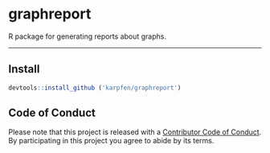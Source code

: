 <!-- README.md is generated from README.Rmd. Please edit that file -->
graphreport
===========

R package for generating reports about graphs.

------------------------------------------------------------------------

Install
-------

``` r
devtools::install_github ('karpfen/graphreport')
```

Code of Conduct
---------------

Please note that this project is released with a [Contributor Code of Conduct](https://github.com/osm-router/osmprob/blob/master/CONDUCT.md). By participating in this project you agree to abide by its terms.
